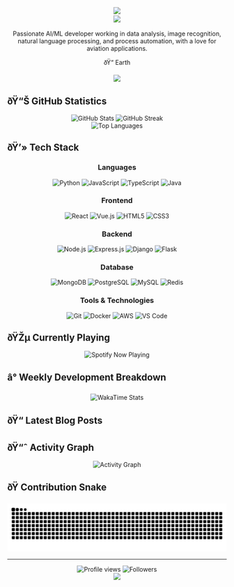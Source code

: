 ﻿
<div align="center">
  <img src="https://capsule-render.vercel.app/api?type=waving&color=54a0ff&height=200&section=header&text=Dule%20Abera&fontSize=80&fontColor=fff&animation=twinkling&fontAlignY=35" />
</div>

<div align="center">

  <img src="https://readme-typing-svg.demolab.com/?lines=Data Science|Passionate%20Developer|Welcome%20to%20my%20Profile&font=Fira%20Code&center=true&width=440&height=45&color=54a0ff&vCenter=true&pause=1000&size=22" />

  <p>Passionate AI/ML developer working in data analysis, image recognition, natural language processing, and process automation, with a love for aviation applications.</p>
  <p>ðŸ“ Earth</p>
</div>


<div align="center">

  <a href="mailto:duleabera05@gmail.com">
    <img src="https://img.shields.io/badge/Email-D14836?style=for-the-badge&logo=gmail&logoColor=white" />
  </a>

</div>


## ðŸ“Š GitHub Statistics

<div align="center">
  <img src="https://github-readme-stats.vercel.app/api?username=duleab&show_icons=true&theme=dark&hide_border=true&count_private=true" alt="GitHub Stats" />
  <img src="https://github-readme-streak-stats.herokuapp.com/?user=duleab&theme=dark&hide_border=true" alt="GitHub Streak" />
</div>

<div align="center">
  <img src="https://github-readme-stats.vercel.app/api/top-langs/?username=duleab&theme=dark&hide_border=true&layout=compact" alt="Top Languages" />
</div>


## ðŸ’» Tech Stack

<div align="center">
  
### Languages
![Python](https://img.shields.io/badge/Python-3776AB?style=for-the-badge&logo=python&logoColor=white)
![JavaScript](https://img.shields.io/badge/JavaScript-F7DF1E?style=for-the-badge&logo=javascript&logoColor=black)
![TypeScript](https://img.shields.io/badge/TypeScript-007ACC?style=for-the-badge&logo=typescript&logoColor=white)
![Java](https://img.shields.io/badge/Java-ED8B00?style=for-the-badge&logo=java&logoColor=white)

### Frontend
![React](https://img.shields.io/badge/React-20232A?style=for-the-badge&logo=react&logoColor=61DAFB)
![Vue.js](https://img.shields.io/badge/Vue.js-35495E?style=for-the-badge&logo=vue.js&logoColor=4FC08D)
![HTML5](https://img.shields.io/badge/HTML5-E34F26?style=for-the-badge&logo=html5&logoColor=white)
![CSS3](https://img.shields.io/badge/CSS3-1572B6?style=for-the-badge&logo=css3&logoColor=white)

### Backend
![Node.js](https://img.shields.io/badge/Node.js-43853D?style=for-the-badge&logo=node.js&logoColor=white)
![Express.js](https://img.shields.io/badge/Express.js-404D59?style=for-the-badge)
![Django](https://img.shields.io/badge/Django-092E20?style=for-the-badge&logo=django&logoColor=white)
![Flask](https://img.shields.io/badge/Flask-000000?style=for-the-badge&logo=flask&logoColor=white)

### Database
![MongoDB](https://img.shields.io/badge/MongoDB-4EA94B?style=for-the-badge&logo=mongodb&logoColor=white)
![PostgreSQL](https://img.shields.io/badge/PostgreSQL-316192?style=for-the-badge&logo=postgresql&logoColor=white)
![MySQL](https://img.shields.io/badge/MySQL-00000F?style=for-the-badge&logo=mysql&logoColor=white)
![Redis](https://img.shields.io/badge/Redis-DC382D?style=for-the-badge&logo=redis&logoColor=white)

### Tools & Technologies
![Git](https://img.shields.io/badge/Git-F05032?style=for-the-badge&logo=git&logoColor=white)
![Docker](https://img.shields.io/badge/Docker-2496ED?style=for-the-badge&logo=docker&logoColor=white)
![AWS](https://img.shields.io/badge/AWS-232F3E?style=for-the-badge&logo=amazon-aws&logoColor=white)
![VS Code](https://img.shields.io/badge/VS_Code-007ACC?style=for-the-badge&logo=visual-studio-code&logoColor=white)

</div>


## ðŸŽµ Currently Playing

<div align="center">
  <img src="https://spotify-github-profile.vercel.app/api/spotify?background_color=0d1117&border_color=ffffff&limit=1" alt="Spotify Now Playing" />
</div>


## â° Weekly Development Breakdown

<div align="center">
  <img src="https://github-readme-stats.vercel.app/api/wakatime?username=duleab&theme=dark&hide_border=true&layout=compact" alt="WakaTime Stats" />
</div>


## ðŸ“ Latest Blog Posts

<!-- BLOG-POST-LIST:START -->
<!-- BLOG-POST-LIST:END -->


## ðŸ“ˆ Activity Graph

<div align="center">
  <img src="https://github-readme-activity-graph.vercel.app/graph?username=duleab&theme=dark&hide_border=true" alt="Activity Graph" />
</div>


## ðŸ Contribution Snake

<div align="center">
  <img src="https://raw.githubusercontent.com/duleab/duleab/output/github-contribution-grid-snake.svg" alt="Snake animation" />
</div>


---

<div align="center">
  <img src="https://komarev.com/ghpvc/?username=duleab&style=flat-square&color=54a0ff" alt="Profile views" />
  <img src="https://img.shields.io/github/followers/duleab?style=flat-square&color=54a0ff" alt="Followers" />
</div>

<div align="center">
  <img src="https://capsule-render.vercel.app/api?type=waving&color=54a0ff&height=120&section=footer" />
</div>

<!-- Last updated: 2025-07-17 13:18:10 -->
